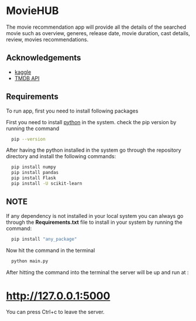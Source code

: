 
# MovieHUB



The movie recommendation app will provide all the details of the searched movie such as overview, generes, release date, movie duration, cast details, review, movies recommendations.


## Acknowledgements

 - [kaggle](https://www.kaggle.com/datasets/rounakbanik/the-movies-dataset)
 - [TMDB API](https://developers.themoviedb.org/3)



## Requirements

To run app, first you need to install following packages

First you need to install [python](https://www.python.org/downloads/)  in the system. 
check the pip version by running the command 
```bash
  pip --version
```
After having the python installed in the system go through the repository directory and install the following commands:

```bash
  pip install numpy
  pip install pandas
  pip install Flask
  pip install -U scikit-learn
```
## NOTE
If any dependency is not installed in your local system you can always go through the 
**Requirements.txt** file to install in your system by running the command:

```bash
  pip install "any_package"
```

Now hit the command in the terminal 
```bash
  python main.py
```

After hitting the command into the terminal the server will be up and run at :
# http://127.0.0.1:5000

You can press Ctrl+c to leave the server. 



